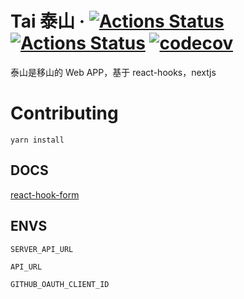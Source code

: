 # Tai 泰山  &middot; [![Actions Status](https://github.com/yishanzhilu/tai/workflows/CI/badge.svg)](https://github.com/yishanzhilu/tai/actions?query=workflow%3ACI) [![Actions Status](https://github.com/yishanzhilu/tai/workflows/CD/badge.svg)](https://github.com/yishanzhilu/tai/actions?query=workflow%3ACD) [![codecov](https://codecov.io/gh/yishanzhilu/tai/branch/master/graph/badge.svg)](https://codecov.io/gh/yishanzhilu/tai)

泰山是移山的 Web APP，基于 react-hooks，nextjs

# Contributing

```
yarn install
```

## DOCS

[react-hook-form](https://react-hook-form.com/)

## ENVS
```
SERVER_API_URL

API_URL

GITHUB_OAUTH_CLIENT_ID

```
